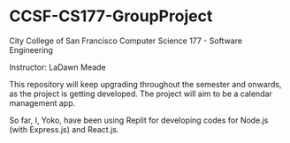 # CCSF-CS177-GroupProject
City College of San Francisco Computer Science 177 - Software Engineering

Instructor: LaDawn Meade

This repository will keep upgrading throughout the semester and onwards, as the project is getting developed. The project will aim to be a calendar management app.

So far, I, Yoko, have been using Replit for developing codes for Node.js (with Express.js) and React.js.
